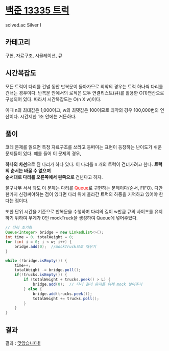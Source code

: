 # [백준 13335 트럭](https://www.acmicpc.net/problem/13335)

solved.ac Silver I

## 카테고리

구현, 자료구조, 시뮬레이션, 큐

## 시간복잡도

모든 트럭이 다리를 건널 동안 반복문이 돌아가므로 최악의 경우는 트럭 하나씩 다리를 건너는 경우이다. 
반복문 안에서의 로직은 모두 연결리스트(큐)를 활용한 O(1)연산으로 구성되어 있다.
따라서 시간복잡도는 O(n X w)이다. 

이때 n의 최대값은 1,000이고, w의 최댓값은 100이므로 최악의 경우 100,000번의 연산이다. 시간제한 1초 안에는 거뜬하다.

## 풀이

코테 문제를 읽으면 특정 자료구조를 쓰라고 등떠미는 표현이 등장하는 난이도가 쉬운 문제들이 있다. 예를 들어 이 문제의 경우,

**하나의 차선**으로 된 다리가 하나 있다. 이 다리를 n 개의 트럭이 건너가려고 한다. **트럭의 순서는 바꿀 수 없으며**<br>
**순서대로 다리를 오른쪽에서 왼쪽으로** 건넌다고 하자.

물구나무 서서 봐도 이 문제는 다리를 <span style="color:red">Queue</span>로 구현하는 문제이다(순서, FIFO). 다만 한가지 신경써야하는 점이 있다면 다리 위에 올라간 트럭의 하중을 기억하고 있어야 한다는 점이다.

또한 단위 시간을 기준으로 반복문을 수행하며 다리의 길이 w만큼 큐의 사이즈를 유지하기 위하여 무게가 0인 mockTruck을 생성하여 Queue에 넣어주었다.

```java
// 다리 초기화
Queue<Integer> bridge = new LinkedList<>();
int time = 0, totalWeight = 0;
for (int i = 0; i < w; i++) {
    bridge.add(0);  //mockTruck으로 채우기
}

while (!bridge.isEmpty()) {
    time++;
    totalWeight -= bridge.poll();
    if(!trucks.isEmpty()) {
        if (totalWeight + trucks.peek() > L) {
            bridge.add(0);  // 다리 길이 유지를 위해 mock 넣어주기
        } else {
            bridge.add(trucks.peek());
            totalWeight += trucks.poll();
        }
    }
}
```

## 결과

결과 : [맞았습니다!!](https://www.acmicpc.net/source/63908629)
